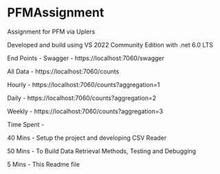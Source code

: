 # PFMAssignment

Assignment for PFM via Uplers

Developed and build using VS 2022 Community Edition with .net 6.0 LTS

End Points -
  Swagger - https://localhost:7060/swagger

  All Data - https://localhost:7060/counts
  
  Hourly - https://localhost:7060/counts?aggregation=1
  
  Daily - https://localhost:7060/counts?aggregation=2
  
  Weekly - https://localhost:7060/counts?aggregation=3
  
Time Spent -

  40 Mins - Setup the project and developing CSV Reader
  
  50 Mins - To Build Data Retrieval Methods, Testing and Debugging
  
  5 Mins - This Readme file 
 
